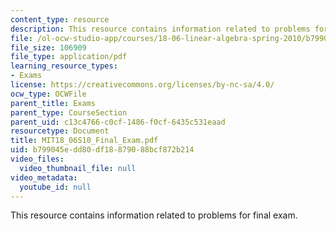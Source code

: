 ```yaml
---
content_type: resource
description: This resource contains information related to problems for final exam.
file: /ol-ocw-studio-app/courses/18-06-linear-algebra-spring-2010/b799045edd80df18879088bcf872b214_MIT18_06S10_Final_Exam.pdf
file_size: 106909
file_type: application/pdf
learning_resource_types:
- Exams
license: https://creativecommons.org/licenses/by-nc-sa/4.0/
ocw_type: OCWFile
parent_title: Exams
parent_type: CourseSection
parent_uid: c13c4766-c0cf-1486-f0cf-6435c531eaad
resourcetype: Document
title: MIT18_06S10_Final_Exam.pdf
uid: b799045e-dd80-df18-8790-88bcf872b214
video_files:
  video_thumbnail_file: null
video_metadata:
  youtube_id: null
---
```

This resource contains information related to problems for final exam.